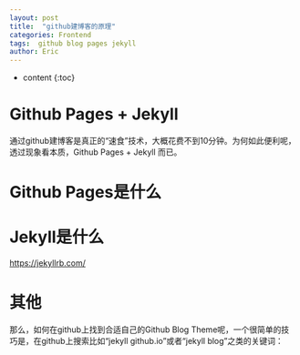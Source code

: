 ```yaml
---
layout: post
title:  "github建博客的原理"
categories: Frontend
tags:  github blog pages jekyll
author: Eric
---
```


* content
{:toc}

# Github Pages + Jekyll

通过github建博客是真正的“速食”技术，大概花费不到10分钟。为何如此便利呢，透过现象看本质，Github Pages + Jekyll 而已。

# Github Pages是什么

# Jekyll是什么

https://jekyllrb.com/

# 其他

那么，如何在github上找到合适自己的Github Blog Theme呢，一个很简单的技巧是，在github上搜索比如“jekyll github.io”或者“jekyll blog”之类的关键词：



